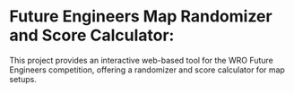 # Future Engineers Map Randomizer and Score Calculator:

This project provides an interactive web-based tool for the WRO Future Engineers competition, offering a randomizer and score calculator for map setups.

